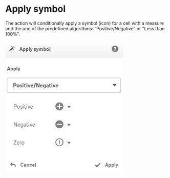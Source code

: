 # Apply symbol

The action will conditionally apply a symbol \(icon\) for a cell with a measure and the one of the predefined algorithms: “Positive/Negative” or “Less than 100%”.

![](../.gitbook/assets/applysymbolaction.png)


